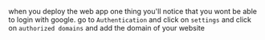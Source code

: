 when you deploy the web app one thing you'll notice that you wont be able to login with google. go to `Authentication` and click on `settings` and click on `authorized domains` and add the domain of your website